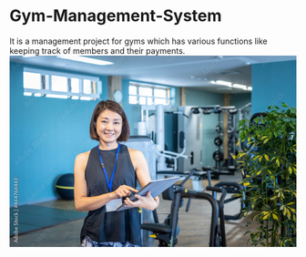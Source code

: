 # Gym-Management-System
It is a management project for gyms which has various functions like keeping track of members and their payments.
![](src/images/gms1.jpg)
